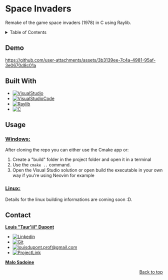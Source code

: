 <a id="readme-top"></a>

# Space Invaders
Remake of the game space invaders (1978) in C using Raylib.

<!-- TABLE OF CONTENTS -->
<details>
  <summary>Table of Contents</summary>
  <ol>
    <li>
      <a href="#demo">Demo</a>
    </li>
    <li>
    <a href="#built-with">Built With</a>
    </li>
    <li>
      <a href="#usage">Usage</a>
      <ul>
        <li><a href="#windows">Windows</a></li>
        <li><a href="#linux">Linux</a></li>
      </ul>
    </li>
    <li>
    <a href="#contact">Contact</a>
    </li>
  </ol>
</details>

## Demo

https://github.com/user-attachments/assets/3b3139ee-7c4a-4981-95af-3e0670d8c01a

## Built With

- [![VisualStudio][VS]][VS-url]
- [![VisualStudioCode][VSCode]][VSCode-url]
- [![Raylib][Raylib]][Raylib-url]
- [![C][C]][C-url]

## Usage

### <u>Windows: </u>
After cloning the repo you can either use the Cmake app or:
1. Create a "build" folder in the project folder and open it in a terminal
2. Use the ```cmake ..``` command.
3. Open the Visual Studio solution or open build the executable in your own way if you're using Neovim for example

### <u>Linux: </u>
Details for the linux building informations are coming soon :D.

<!-- CONTACT -->
## Contact
<u>**Louis "Taur'iil" Dupont**</u>

- [![Linkedin][LinkedIn]][LinkedIn-url]
- [![Git][GitHub]][GitHub-url]
- [![louisdupont.prof@gmail.com][Gmail]][Gmail-url]
- [![ProjectLink]][ProjectLink-url]

<u>**Malo Sadoine**</u>

<p align="right"><a href="#readme-top">Back to top</a></p>

<!-- MARKDOWN LINKS & IMAGES -->
[VS]: https://img.shields.io/badge/visualstudio-%23a834eb?style=for-the-badge&logo=vs
[VS-url]: https://visualstudio.microsoft.com/fr/
[Raylib]: https://img.shields.io/badge/Raylib-000000?style=for-the-badge&logo=raylib
[Raylib-url]: https://www.raylib.com/
[VSCode]: https://img.shields.io/badge/VSCode-40AEF0?style=for-the-badge
[VSCode-url]: https://code.visualstudio.com/
[C]: https://img.shields.io/badge/C-000000?style=for-the-badge&logo=c&logoColor=%23A8B9CC
[C-url]: https://en.wikipedia.org/wiki/C_(programming_language)
[LinkedIn]: https://img.shields.io/badge/linkedin-34a8eb?style=for-the-badge&logo=linkedin
[LinkedIn-url]: linkedin.com/in/louis-dupont-7a80541ba
[GitHub]: https://img.shields.io/badge/github-18191a?style=for-the-badge&logo=github
[GitHub-url]: https://github.com/Tarihle
[Gmail]: https://img.shields.io/badge/copy%40mail-dba9a9?style=for-the-badge&logo=gmail
[Gmail-url]: louisdupont.prof@gmail.com
[ProjectLink]: https://img.shields.io/badge/ProjectLink-a9dbb9?style=for-the-badge&logo=github
[ProjectLink-url]: https://github.com/PeanutsPenguin/SpaceInvaders#

<!-- shields made with shields.io https://shields.io/badges && simple icons https://simpleicons.org/ -->
